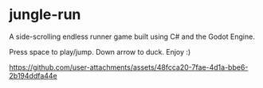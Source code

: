 # jungle-run
A side-scrolling endless runner game built using C# and the Godot Engine. 

Press space to play/jump. Down arrow to duck. Enjoy :)

https://github.com/user-attachments/assets/48fcca20-7fae-4d1a-bbe6-2b194ddfa44e 

